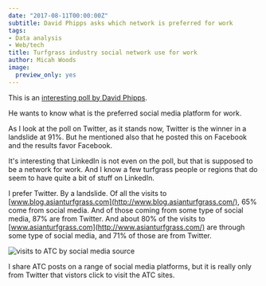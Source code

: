 ```yaml
---
date: "2017-08-11T00:00:00Z"
subtitle: David Phipps asks which network is preferred for work
tags:
- Data analysis
- Web/tech
title: Turfgrass industry social network use for work
author: Micah Woods
image:
  preview_only: yes
---
```


This is an [interesting poll by David Phipps](https://twitter.com/GCSAA_NW/status/895637523375968259).

He wants to know what is the preferred social media platform for work.

As I look at the poll on Twitter, as it stands now, Twitter is the winner in a landslide at 91%. But he mentioned also that he posted this on Facebook and the results favor Facebook.

It's interesting that LinkedIn is not even on the poll, but that is supposed to be a network for work. And I know a few turfgrass people or regions that do seem to have quite a bit of stuff on LinkedIn.

I prefer Twitter. By a landslide. Of all the visits to [www.blog.asianturfgrass.com](http://www.blog.asianturfgrass.com/), 65% come from social media. And of those coming from some type of social media, 87% are from Twitter. And about 80% of the visits to [www.asianturfgrass.com](http://www.asianturfgrass.com/) are through some type of social media, and 71% of those are from Twitter. 

![visits to ATC by social media source](/media/site_visits.svg)

I share ATC posts on a range of social media platforms, but it is really only from Twitter that vistors click to visit the ATC sites.
